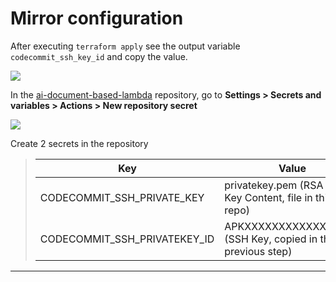# Mirror configuration

After executing ```terraform apply``` see the output variable ```codecommit_ssh_key_id``` and copy the value.

<img src="./github/images/codecommit_ssh_key_id_example.png">


In the [ai-document-based-lambda](https://github.com/HarissonNascimento/ai-document-based-lambda) repository, go to **Settings > Secrets and variables > Actions > New repository secret**

<img src="./github/images/new_repository_secret.png">

Create 2 secrets in the repository

> | Key | Value |
> |---|---|
> | CODECOMMIT_SSH_PRIVATE_KEY | privatekey.pem (RSA Private Key Content, file in this repo) |
> | CODECOMMIT_SSH_PRIVATEKEY_ID | APKXXXXXXXXXXXXXXXXX (SSH Key, copied in the previous step) |

---